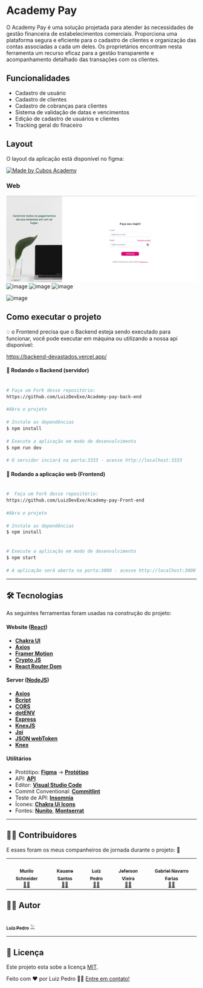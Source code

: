


# Academy Pay


O Academy Pay é uma solução projetada para atender às necessidades de gestão financeira de estabelecimentos comerciais. Proporciona uma plataforma segura e eficiente para o cadastro de clientes e organização das contas associadas a cada um deles. Os proprietários encontram nesta ferramenta um recurso eficaz para a gestão transparente e acompanhamento detalhado das transações com os clientes.


## Funcionalidades

- Cadastro de usuário
- Cadastro de clientes
- Cadastro de cobranças para clientes
- Sistema de validação de datas e vencimentos
- Edição de cadastro de usuários e clientes
- Tracking geral do finaceiro


## Layout

O layout da aplicação está disponível no figma:

<a href="https://www.figma.com/file/EsX2ltIJ6gSGFzXXCU1pQH/M05-SPRINT-03?type=design&mode=design&t=qb9mirj4nr7YJvrc-0">
  <img alt="Made by Cubos Academy" src="https://img.shields.io/badge/Acessar%20Layout%20-Figma-%2304D361">
</a>


### Web

![image](https://github.com/Kauanedev/academy-pay/raw/main/assets/login-page.png)
![image](https://github.com/user-attachments/assets/122468e8-1458-4b86-a687-1a245269b78f)
![image](https://github.com/user-attachments/assets/d3fc0813-c883-4240-b8c5-0ee0f13c004a)
![image](https://github.com/user-attachments/assets/ff15f201-1e94-4cd6-a44a-98034e6a266e)

![image](https://github.com/user-attachments/assets/0c25bd6f-3f60-4aa6-ad5f-6cbfc9b2083e)


## Como executar o projeto

💡 o Frontend precisa que o Backend esteja sendo executado para funcionar, você pode executar em máquina ou utilizando a nossa api disponível: 

https://backend-devastados.vercel.app/


#### 🎲 Rodando o Backend (servidor)

```bash

# Faça um Fork desse repositório:
https://github.com/LuizDevExe/Academy-pay-back-end

#Abra o projeto

# Instale as dependências
$ npm install

# Execute a aplicação em modo de desenvolvimento
$ npm run dev

# O servidor inciará na porta:3333 - acesse http://localhost:3333 

```

#### 🧭 Rodando a aplicação web (Frontend)

```bash

#  Faça um Fork desse repositório:
https://github.com/LuizDevExe/Academy-pay-Front-end

#Abra o projeto

# Instale as dependências
$ npm install


# Execute a aplicação em modo de desenvolvimento
$ npm start

# A aplicação será aberta na porta:3000 - acesse http://localhost:3000

```

---

## 🛠 Tecnologias

As seguintes ferramentas foram usadas na construção do projeto:

#### **Website**  ([React](https://reactjs.org/))

-   **[Chakra UI](https://chakra-ui.com/)**
-   **[Axios](https://axios-http.com/ptbr/docs/intro)**
-   **[Framer Motion](https://www.framer.com/motion/)**
-   **[Crypto JS](https://github.com/brix/crypto-js)**
-   **[React Router Dom](https://reactrouter.com/en/main)**

#### **Server**  ([NodeJS](https://nodejs.org/en/))

-   **[Axios](https://axios-http.com/ptbr/docs/intro)**
-   **[Bcript](https://github.com/kelektiv/node.bcrypt.js#readme)**
-   **[CORS](https://expressjs.com/en/resources/middleware/cors.html)**
-   **[dotENV](https://github.com/motdotla/dotenv)**
-   **[Express](https://expressjs.com/)**
-   **[KnexJS](http://knexjs.org/)**
-   **[Joi](https://joi.dev/)**
-   **[JSON webToken](https://jwt.io/)**
-   **[Knex](https://knexjs.org/)**

#### [](https://github.com/cubos-academy/academy-template-readme-projects#utilit%C3%A1rios)**Utilitários**

-   Protótipo:  **[Figma](https://www.figma.com/)**  →  **[Protótipo](https://www.figma.com/file/EsX2ltIJ6gSGFzXXCU1pQH/M05-SPRINT-03?type=design&node-id=410-47347&mode=design&t=M4n4IHXTH8lNe2cO-0)**
-   API:  **[API](https://backend-devastados.vercel.app/)**
-   Editor:  **[Visual Studio Code](https://code.visualstudio.com/)** 
-   Commit Conventional:  **[Commitlint](https://github.com/conventional-changelog/commitlint)**
-   Teste de API:  **[Insomnia](https://insomnia.rest/)**
-   Ícones:  **[Chakra Ui Icons](https://chakra-ui.com/docs/components/icon)**
-   Fontes:  **[Nunito](https://fonts.google.com/specimen/Nunito)**,  **[Montserrat](https://fonts.google.com/specimen/Montserrat?query=montse)**


---

## 👨‍💻 Contribuidores

E esses foram os meus companheiros de jornada durante o projeto: 👏

<table>
  <tr>
<td align="center"><a href="https://github.com/SchneiderMurilo"><img style="border-radius: 50%;" src="https://avatars.githubusercontent.com/u/129790001?v=4" width="100px;" alt=""/><br /><sub><b>Murilo Schneider</b></sub></a><br /><a href="https://github.com/SchneiderMurilo" >👨‍💻</a></td>
    
<td align="center"><a href="https://github.com/Kauanedev"><img style="border-radius: 50%;" src="https://media.licdn.com/dms/image/D4E03AQE8gv40ZhO8ww/profile-displayphoto-shrink_200_200/0/1680386723608?e=1714003200&v=beta&t=sNOFcWeNpaJMxV7lMfxfHDaWzAVxz0GfprxS_I0i6DI" width="100px;" alt=""/><br /><sub><b>Kauane Santos</b></sub></a><br /><a href="https://github.com/Kauanedev" >👨‍💻</a></td>

<td align="center"><a href="https://github.com/LuizDevExe"><img style="border-radius: 50%;" src="https://media.licdn.com/dms/image/D4D03AQErTbo1oWSLaA/profile-displayphoto-shrink_800_800/0/1702061663832?e=1714003200&v=beta&t=yevdEw4MHro-1zXXbV9itcVyunO3Zni0_tCTS4LN848" width="100px;" alt=""/><br/><sub><b>Luiz Pedro</b></sub></a><br/> <a href="https://github.com/LuizDevExe">👨‍💻</a></td>
    
<td align="center"><a href="https://github.com/JefersonVM"><img style="border-radius: 50%;" src="https://avatars.githubusercontent.com/u/62728162?v=4" width="100px;" alt=""/><br /><sub><b>Jeferson Vieira</b></sub></a><br /><a href="https://github.com/JefersonVM" >👨‍💻</a></td>

<td align="center"><a href="https://github.com/gabrielnfarias"><img style="border-radius: 50%;" src="https://avatars.githubusercontent.com/u/105251567?v=4" width="100px;" alt=""/><br /><sub><b>Gabriel Navarro Farias</b></sub></a><br /><a href="https://github.com/gabrielnfarias" >👨‍💻</a></td>

    
  </tr>
</table>

## 🧙‍♂️ Autor

<a href="https://github.com/LuizDevExe">
 <img style="border-radius: 50%;" src="https://media.licdn.com/dms/image/D4D03AQErTbo1oWSLaA/profile-displayphoto-shrink_800_800/0/1702061663832?e=1714003200&v=beta&t=yevdEw4MHro-1zXXbV9itcVyunO3Zni0_tCTS4LN848" width="100px;" alt=""/>
 <br />
 <sub><b>Luiz Pedro</b></sub></a> <a href="https://github.com/LuizDevExe">✨</a>
 <br />

---

## 📝 Licença

Este projeto esta sobe a licença [MIT](./LICENSE).

Feito com ❤️ por Luiz Pedro 👋🏽 [Entre em contato!](https://www.linkedin.com/in/dev-luiz-alves/)
